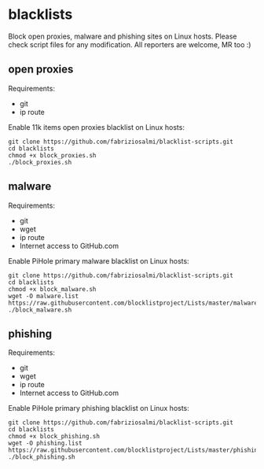 # blacklists

Block open proxies, malware and phishing sites on Linux hosts. Please check script files for any modification. All reporters are welcome, MR too :)

## open proxies

Requirements:

- git
- ip route

Enable 11k items open proxies blacklist on Linux hosts:

```
git clone https://github.com/fabriziosalmi/blacklist-scripts.git
cd blacklists
chmod +x block_proxies.sh
./block_proxies.sh
```

## malware

Requirements:

- git
- wget
- ip route
- Internet access to GitHub.com

Enable PiHole primary malware blacklist on Linux hosts:

```
git clone https://github.com/fabriziosalmi/blacklist-scripts.git
cd blacklists
chmod +x block_malware.sh
wget -O malware.list https://raw.githubusercontent.com/blocklistproject/Lists/master/malware.ip
./block_malware.sh
```

## phishing

Requirements:

- git
- wget
- ip route
- Internet access to GitHub.com

Enable PiHole primary phishing blacklist on Linux hosts:

```
git clone https://github.com/fabriziosalmi/blacklist-scripts.git
cd blacklists
chmod +x block_phishing.sh
wget -O phishing.list https://raw.githubusercontent.com/blocklistproject/Lists/master/phishing.txt
./block_phishing.sh
```
